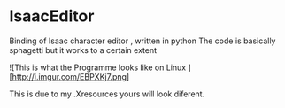 # IsaacEditor
Binding of Isaac character editor , written in python
The code is basically sphagetti but it works to a certain extent

![This is what the Programme looks like on Linux ][http://i.imgur.com/EBPXKj7.png]

This is due to my .Xresources yours will look diferent.
